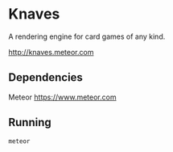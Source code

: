 # Knaves
A rendering engine for card games of any kind.

http://knaves.meteor.com

## Dependencies
Meteor https://www.meteor.com

## Running
```meteor```